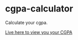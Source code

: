 # cgpa-calculator

Calculate your cgpa.

<a href="https://abdulla-saimun.github.io/cgpa-calculator-js/" target="_blank">Live here to view you your CGPA <a/>
